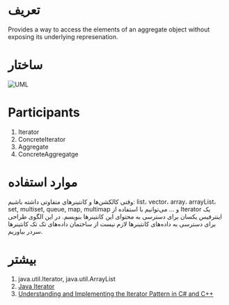 # تعریف
Provides a way to access the elements of an aggregate object without exposing its underlying represenation.

# ساختار
![UML](http://www.dofactory.com/Patterns/Diagrams/iterator.gif)

# Participants
1. Iterator
2. ConcreteIterator
3. Aggregate
4. ConcreteAggregatge

# موارد استفاده
وقتی کالکشن‌ها و کانتینرهای متفاوتی داشته باشیم: list، vector، array، arrayList، set, multiset, queue, map, multimap و ... می‌توانیم با استفاده از Iterator یک اینترفیس یکسان برای دسترسی به محتوای این کانتینرها بنویسم. در این الگوی طراحی برای دسترسی به داده‌های کانتینرها لازم نیست از ساختمان داده‌های تک تک کانتینرها سردر بیاوریم. 

# بیشتر
1. java.util.Iterator, java.util.ArrayList
2. [Java Iterator](http://javapapers.com/core-java/java-iterator/)
3. [Understanding and Implementing the Iterator Pattern in C# and C++](http://www.codeproject.com/Articles/362986/Understanding-and-Implementing-the-Iterator-Patter)
